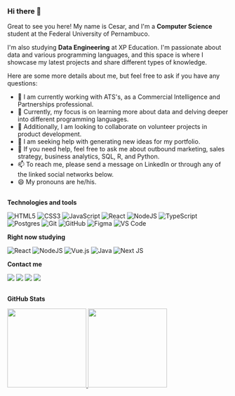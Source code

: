 
### Hi there 👋
Great to see you here!
My name is Cesar, and I'm a **Computer Science** student at the Federal University of Pernambuco. 

I'm also studying **Data Engineering** at XP Education. I'm passionate about data and various programming languages, and this space is where I showcase my latest projects and share different types of knowledge.

Here are some more details about me, but feel free to ask if you have any questions:


- 🔭 I am currently working with ATS's, as a Commercial Intelligence and Partnerships professional.
- 🌱 Currently, my focus is on learning more about data and delving deeper into different programming languages.
- 👯 Additionally, I am looking to collaborate on volunteer projects in product development.
- 🤔 I am seeking help with generating new ideas for my portfolio.
- 💬 If you need help, feel free to ask me about outbound marketing, sales strategy, business analytics, SQL, R, and Python.
- 📫 To reach me, please send a message on LinkedIn or through any of the linked social networks below.
- 😄 My pronouns are he/his.

##

**Technologies and tools**

<!-- (Aqui você pode adicionar tecnologias que aprendeu no curso, já listamos algumas delas, e outras que já domina)) -->

![HTML5](https://img.shields.io/badge/html5-%23E34F26.svg?style=for-the-badge&logo=html5&logoColor=white)
![CSS3](https://img.shields.io/badge/css3-%231572B6.svg?style=for-the-badge&logo=css3&logoColor=white)
![JavaScript](https://img.shields.io/badge/javascript-%23323330.svg?style=for-the-badge&logo=javascript&logoColor=%23F7DF1E)
![React](https://img.shields.io/badge/react-%2320232a.svg?style=for-the-badge&logo=react&logoColor=%2361DAFB)
![NodeJS](https://img.shields.io/badge/node.js-6DA55F?style=for-the-badge&logo=node.js&logoColor=white)
![TypeScript](https://img.shields.io/badge/typescript-%23007ACC.svg?style=for-the-badge&logo=typescript&logoColor=white)
![Postgres](https://img.shields.io/badge/postgres-%23316192.svg?style=for-the-badge&logo=postgresql&logoColor=white)
![Git](https://img.shields.io/badge/git-%23F05033.svg?style=for-the-badge&logo=git&logoColor=white)
![GitHub](https://img.shields.io/badge/github-%23121011.svg?style=for-the-badge&logo=github&logoColor=white)
![Figma](https://img.shields.io/badge/figma-%23F24E1E.svg?style=for-the-badge&logo=figma&logoColor=white)
![VS Code](https://img.shields.io/badge/VS%20Code-0078d7.svg?style=for-the-badge&logo=visual-studio-code&logoColor=white)

<!-- (Já colocar tecnologias do On Demand que aprende no curso)) -->

**Right now studying**
<!-- (Aqui você pode adicionar tecnologias que está estudando, inclusive para aumentar essa lista você listamos algumas das tecnologias ensinadas na nossa [Assinatura On Demand](https://cubos.academy/cubosondemand)) -->

![React](https://img.shields.io/badge/react-%2320232a.svg?style=for-the-badge&logo=react&logoColor=%2361DAFB)
![NodeJS](https://img.shields.io/badge/node.js-6DA55F?style=for-the-badge&logo=node.js&logoColor=white)
![Vue.js](https://img.shields.io/badge/vuejs-%2335495e.svg?style=for-the-badge&logo=vuedotjs&logoColor=%234FC08D)
![Java](https://img.shields.io/badge/java-%23ED8B00.svg?style=for-the-badge&logo=openjdk&logoColor=white)
![Next JS](https://img.shields.io/badge/Next-black?style=for-the-badge&logo=next.js&logoColor=white)

**Contact me**

<a href="https://www.twitch.tv/eucesarmoura" target="_blank"><img src="https://img.shields.io/badge/Twitch-9146FF?style=for-the-badge&logo=twitch&logoColor=white" target="_blank"></a>
<a href="https://discord.gg/eucesarmoura" target="_blank"><img src="https://img.shields.io/badge/Discord-7289DA?style=for-the-badge&logo=discord&logoColor=white" target="_blank"></a> 
<a href = "mailto:cesarhenriquedemoura@gmail.com"><img src="https://img.shields.io/badge/-Gmail-%23333?style=for-the-badge&logo=gmail&logoColor=white" target="_blank"></a>
<a href="https:///in/" target="_blank"><img src="https://img.shields.io/badge/-LinkedIn-%230077B5?style=for-the-badge&logo=linkedin&logoColor=white" target="_blank"></a> 
  
##

  
**GitHub Stats**

<div>
<a href="https://github.com/eucesarmoura">
<img height="180em" src="https://github-readme-stats.vercel.app/api/top-langs/?username=eucesarmoura&layout=compact&langs_count=7&theme=dracula"/>
<img height="180em" src="https://github-readme-stats.vercel.app/api?username=eucesarmoura&show_icons=true&theme=dracula&include_all_commits=true&count_private=true"/>
</div>
</div>


